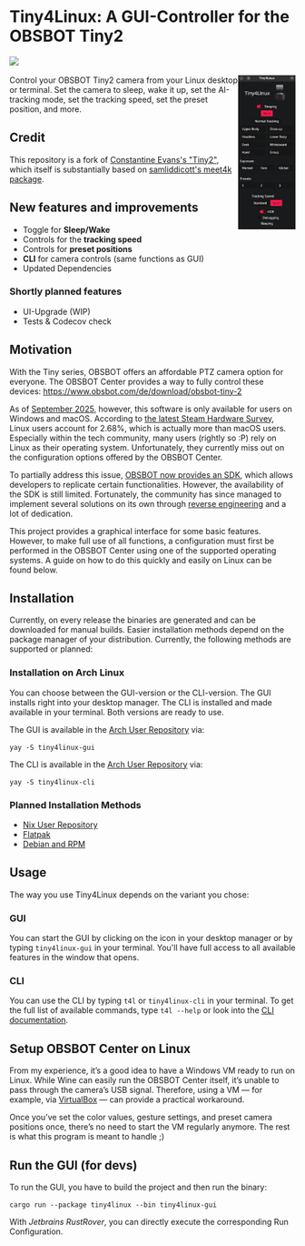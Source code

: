 # Tiny4Linux: A GUI-Controller for the OBSBOT Tiny2

[<img src="https://img.shields.io/badge/Arch_Linux-1793D1?style=for-the-badge&logo=arch-linux&logoColor=white" />](#installation-on-arch-linux)

<img src="src/assets/screenshot.png" align="right" width="20%" alt="GUI of the current version"/>

Control your OBSBOT Tiny2 camera from your Linux desktop or terminal.
Set the camera to sleep, wake it up, set the AI-tracking mode, set the tracking speed, set the preset position, and more.

## Credit

This repository is a fork of [Constantine Evans's "Tiny2"](https://github.com/cgevans/tiny2),
which itself is substantially based on [samliddicott's meet4k package](https://github.com/samliddicott/meet4k).

## New features and improvements

- Toggle for **Sleep/Wake**
- Controls for the **tracking speed**
- Controls for **preset positions**
- **CLI** for camera controls (same functions as GUI)
- Updated Dependencies

### Shortly planned features

- UI-Upgrade (WIP)
- Tests & Codecov check

## Motivation

With the Tiny series, OBSBOT offers an affordable PTZ camera option for everyone.
The OBSBOT Center provides a way to fully control these devices: https://www.obsbot.com/de/download/obsbot-tiny-2

As of [September 2025](https://web.archive.org/web/20251008100439/https://www.obsbot.com/download/obsbot-tiny-2), however, this software is only available for users on Windows and macOS.
According to [the latest Steam Hardware Survey](https://web.archive.org/web/20251008101418/https://store.steampowered.com/hwsurvey/Steam-Hardware-Software-Survey-Welcome-to-Steam), Linux users account for 2.68%, which is actually more than macOS users.
Especially within the tech community, many users (rightly so :P) rely on Linux as their operating system.
Unfortunately, they currently miss out on the configuration options offered by the OBSBOT Center.

To partially address this issue, [OBSBOT now provides an SDK](https://www.obsbot.com/de/sdk), which allows developers to replicate certain functionalities.
However, the availability of the SDK is still limited.
Fortunately, the community has since managed to implement several solutions on its own through [reverse engineering](https://github.com/taxfromdk/obsbot_tiny_reversing) and a lot of dedication.

This project provides a graphical interface for some basic features.
However, to make full use of all functions, a configuration must first be performed in the OBSBOT Center using one of the supported operating systems.
A guide on how to do this quickly and easily on Linux can be found below.

## Installation

Currently, on every release the binaries are generated and can be downloaded for manual builds.
Easier installation methods depend on the package manager of your distribution.
Currently, the following methods are supported or planned:

### Installation on Arch Linux

You can choose between the GUI-version or the CLI-version.
The GUI installs right into your desktop manager.
The CLI is installed and made available in your terminal.
Both versions are ready to use.

The GUI is available in the [Arch User Repository](https://aur.archlinux.org/packages/tiny4linux-gui/) via:
```shell
yay -S tiny4linux-gui
```

The CLI is available in the [Arch User Repository](https://aur.archlinux.org/packages/tiny4linux-cli/) via:
```shell
yay -S tiny4linux-cli
```

### Planned Installation Methods

- [Nix User Repository](https://github.com/OpenFoxes/Tiny4Linux/issues/38)
- [Flatpak](https://github.com/OpenFoxes/Tiny4Linux/issues/39)
- [Debian and RPM](https://github.com/OpenFoxes/Tiny4Linux/issues/18)

## Usage

The way you use Tiny4Linux depends on the variant you chose:

### GUI

You can start the GUI by clicking on the icon in your desktop manager or by typing `tiny4linux-gui` in your terminal.
You'll have full access to all available features in the window that opens.

### CLI

You can use the CLI by typing `t4l` or `tiny4linux-cli` in your terminal.
To get the full list of available commands, type `t4l --help` or look into the [CLI documentation](docs/cli.md).

## Setup OBSBOT Center on Linux

From my experience, it’s a good idea to have a Windows VM ready to run on Linux.
While Wine can easily run the OBSBOT Center itself, it’s unable to pass through the camera’s USB signal.
Therefore, using a VM — for example, via [VirtualBox](https://wiki.archlinux.org/title/VirtualBox) — can provide a practical workaround.

Once you’ve set the color values, gesture settings, and preset camera positions once, there’s no need to start the VM regularly anymore.
The rest is what this program is meant to handle ;)

## Run the GUI (for devs)

To run the GUI, you have to build the project and then run the binary:

```shell
cargo run --package tiny4linux --bin tiny4linux-gui
```

With *Jetbrains RustRover*, you can directly execute the corresponding Run Configuration.
